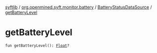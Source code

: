 [syftlib](../../index.md) / [org.openmined.syft.monitor.battery](../index.md) / [BatteryStatusDataSource](index.md) / [getBatteryLevel](./get-battery-level.md)

# getBatteryLevel

`fun getBatteryLevel(): `[`Float`](https://kotlinlang.org/api/latest/jvm/stdlib/kotlin/-float/index.html)`?`